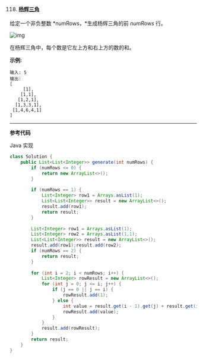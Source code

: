 118. #### [杨辉三角](https://leetcode-cn.com/problems/pascals-triangle/)

给定一个非负整数 *numRows，*生成杨辉三角的前 *numRows* 行。

![img](https://upload.wikimedia.org/wikipedia/commons/0/0d/PascalTriangleAnimated2.gif)

在杨辉三角中，每个数是它左上方和右上方的数的和。

**示例:**

```
输入: 5
输出:
[
     [1],
    [1,1],
   [1,2,1],
  [1,3,3,1],
 [1,4,6,4,1]
]
```

------

**参考代码**

Java 实现

```java
class Solution {
    public List<List<Integer>> generate(int numRows) {
        if (numRows <= 0) {
            return new ArrayList<>();
        }
        
        if (numRows == 1) {
            List<Integer> row1 = Arrays.asList(1);
            List<List<Integer>> result = new ArrayList<>();
            result.add(row1);
            return result;
        }
        
        List<Integer> row1 = Arrays.asList(1);
        List<Integer> row2 = Arrays.asList(1,1);
        List<List<Integer>> result = new ArrayList<>();
        result.add(row1);result.add(row2);
        if (numRows == 2) {
            return result;
        }
        
        for (int i = 2; i < numRows; i++) {
            List<Integer> rowResult = new ArrayList<>();
            for (int j = 0; j <= i; j++) {
                if (j == 0 || j == i) {
                    rowResult.add(1);
                } else {
                    int value = result.get(i - 1).get(j) + result.get(i - 1).get(j - 1);
                    rowResult.add(value);
                }
            }
            result.add(rowResult);
        }
        return result;
    }
}
```